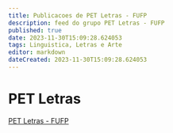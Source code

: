 ```yaml
---
title: Publicacoes de PET Letras - FUFP 
description: feed do grupo PET Letras - FUFP
published: true
date: 2023-11-30T15:09:28.624053
tags: Linguistica, Letras e Arte
editor: markdown
dateCreated: 2023-11-30T15:09:28.624053
---
```


# PET Letras
[PET Letras - FUFP](/grupo/14PETLetrasFUFP.md)